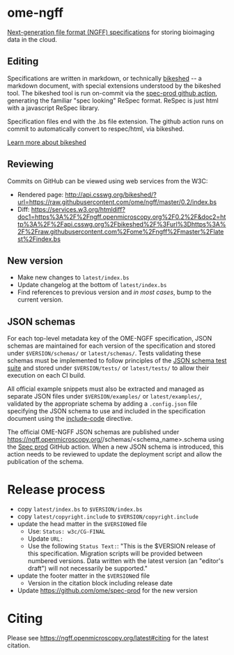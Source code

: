 # ome-ngff

[Next-generation file format (NGFF) specifications](https://ngff.openmicroscopy.org/latest/) for storing bioimaging data in the cloud.

## Editing

Specifications are written in markdown, or technically
[bikeshed](https://github.com/tabatkins/bikeshed) -- a markdown document, with
special extensions understood by the bikeshed tool. The bikeshed tool is run
on-commit via the [spec-prod github action](https://github.com/w3c/spec-prod),
generating the familiar "spec looking" ReSpec format. ReSpec is just html with
a javascript ReSpec library.

Specification files end with the .bs file extension. The github action runs on
commit to automatically convert to respec/html, via bikeshed. 

[Learn more about bikeshed](https://w3c-ccg.github.io/bikeshed_instructions.html)

## Reviewing

Commits on GitHub can be viewed using web services from the W3C:

 * Rendered page: http://api.csswg.org/bikeshed/?url=https://raw.githubusercontent.com/ome/ngff/master/0.2/index.bs
 * Diff: https://services.w3.org/htmldiff?doc1=https%3A%2F%2Fngff.openmicroscopy.org%2F0.2%2F&doc2=http%3A%2F%2Fapi.csswg.org%2Fbikeshed%2F%3Furl%3Dhttps%3A%2F%2Fraw.githubusercontent.com%2Fome%2Fngff%2Fmaster%2Flatest%2Findex.bs

## New version

* Make new changes to `latest/index.bs`
* Update changelog at the bottom of `latest/index.bs`
* Find references to previous version and _in most cases_, bump to the current version.

## JSON schemas

For each top-level metadata key of the OME-NGFF specification, JSON schemas are maintained
for each version of the specification and stored under `$VERSION/schemas/` or `latest/schemas/`.
Tests validating these schemas must be implemented to follow principles of the
[JSON schema test suite](https://github.com/json-schema-org/JSON-Schema-Test-Suite)
and stored under `$VERSION/tests/` or `latest/tests/` to allow their execution on each CI build.

All official example snippets must also be extracted and managed as separate JSON files under
`$VERSION/examples/` or `latest/examples/`, validated by the appropriate schema by adding a
`.config.json` file specifying the JSON schema to use and included in the
specification document using the
[include-code](https://tabatkins.github.io/bikeshed/#including-code) directive.

The official OME-NGFF JSON schemas are published under
https://ngff.openmicroscopy.org/<version>/schemas/<schema_name>.schema using the
[Spec prod](https://github.com/ome/spec-prod) GitHub action. When a new JSON schema is introduced,
this action needs to be reviewed to update the deployment script and allow the publication
of the schema.

# Release process

* copy `latest/index.bs` to `$VERSION/index.bs`
* copy `latest/copyright.include` to `$VERSION/copyright.include`
* update the head matter in the `$VERSION`ed file
  * Use: `Status: w3c/CG-FINAL`
  * Update `URL: `
  * Use the following `Status Text:`: "This is the $VERSION release of this specification.
    Migration scripts will be provided between numbered versions. Data written with the latest version
    (an "editor's draft") will not necessarily be supported."
* update the footer matter in the `$VERSION`ed file
  * Version in the citation block including release date
* Update https://github.com/ome/spec-prod for the new version

# Citing

Please see https://ngff.openmicroscopy.org/latest#citing for the latest
citation.
